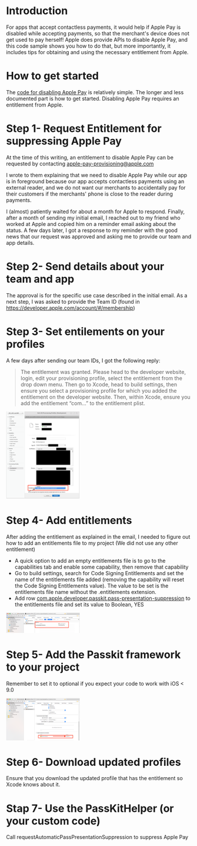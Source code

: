 Introduction
=================

For apps that accept contactless payments, it would help if Apple Pay is disabled while accepting payments, so that the merchant's device does not get used to pay herself!
Apple does provide APIs to disable Apple Pay, and this code sample shows you how to do that, but more importantly, it includes tips for obtaining and using the necessary entitlement from Apple.


How to get started
==================

The [code for disabling Apple Pay](https://developer.apple.com/documentation/passkit/pkpasslibrary/1617078-requestautomaticpasspresentation) is relatively simple. The longer and less documented part is how to get started.
Disabling Apple Pay requires an entitlement from Apple.


Step 1- Request Entitlement for suppressing Apple Pay
=====================================================

At the time of this writing, an entitlement to disable Apple Pay can be requested by contacting apple-pay-provisioning@apple.com

I wrote to them explaining that we need to disable Apple Pay while our app is in foreground because our app accepts contactless payments using an external reader, and we do not want our merchants to accidentally pay for their customers if the merchants' phone is close to the reader during payments.

I (almost) patiently waited for about a month for Apple to respond. Finally, after a month of sending my initial email, I reached out to my friend who worked at Apple and copied him on a reminder email asking about the status. A few days later, I got a response to my reminder with the good news that our request was approved and asking me to provide our team and app details.

Step 2- Send details about your team and app
============================================

The approval is for the specific use case described in the initial email. As a next step, I was asked to provide the Team ID (found in https://developer.apple.com/account/#/membership)

Step 3- Set entilements on your profiles
========================================

A few days after sending our team IDs, I got the following reply:

> The entitlement was granted. Please head to the developer website, login, edit your provisioning profile, select the entitlement from the drop down menu.
> Then go to Xcode, head to build settings, then ensure you select a provisioning profile for which you added the entitlement on the developer website.
> Then, within Xcode, ensure you add the entitlement “com…” to the entitlement plist.

<img src="images/ApplePaySuppressionEntitlement.png" width="200">

Step 4- Add entitlements
========================

After adding the entitlement as explained in the email, I needed to figure out how to add an entitlements file to my project (We did not use any other entitlement)

* A quick option to add an empty entitlements file is to go to the capabilities tab and enable some capability, then remove that capability
* Go to build settings, search for Code Signing Entitlements and set the name of the entitlements file added (removing the capability will reset the Code Signing Entitlements value). The value to be set is the entitlements file name without the .entitlements extension.
* Add row [com.apple.developer.passkit.pass-presentation-suppression](https://developer.apple.com/library/content/documentation/Miscellaneous/Reference/EntitlementKeyReference/ApplePayandPassKitEntitlements/ApplePayandPassKitEntitlements.html) to the entitlements file and set its value to Boolean, YES

<img src="images/Entitlements.png" width="200">

Step 5- Add the Passkit framework to your project
=================================================

Remember to set it to optional if you expect your code to work with iOS < 9.0

<img src="images/PasskitOptional.png" width="200">


Step 6- Download updated profiles
=================================

Ensure that you download the updated profile that has the entitlement so Xcode knows about it.


Stap 7- Use the PassKitHelper (or your custom code)
===================================================

Call requestAutomaticPassPresentationSuppression to suppress Apple Pay



